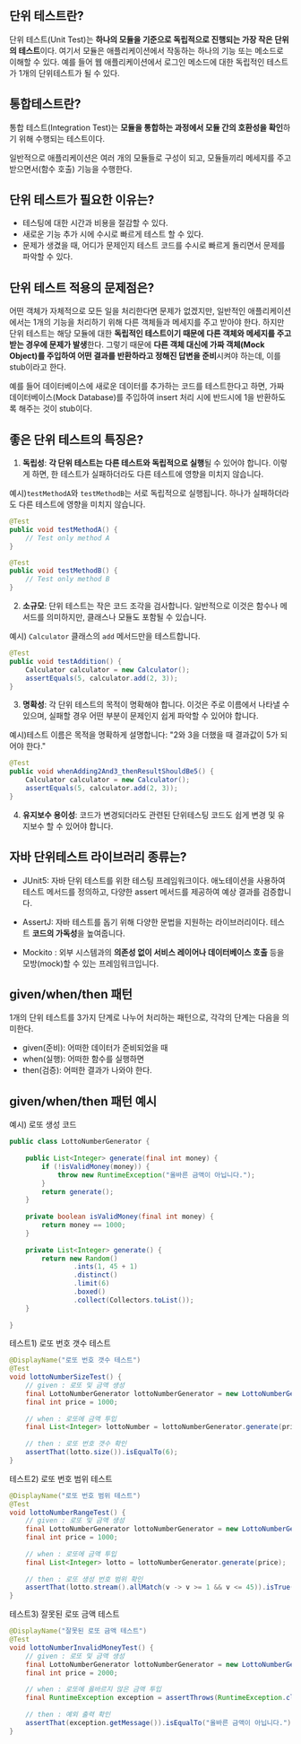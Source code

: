 ## 단위 테스트란?
단위 테스트(Unit Test)는 **하나의 모듈을 기준으로 독립적으로 진행되는 가장 작은 단위의 테스트**이다. 여기서 모듈은 애플리케이션에서 작동하는 하나의 기능 또는 메소드로 이해할 수 있다. 예를 들어 웹 애플리케이션에서 로그인 메소드에 대한 독립적인 테스트가 1개의 단위테스트가 될 수 있다.


## 통합테스트란?
통합 테스트(Integration Test)는 **모듈을 통합하는 과정에서 모듈 간의 호환성을 확인**하기 위해 수행되는 테스트이다.

일반적으로 애플리케이션은 여러 개의 모듈들로 구성이 되고, 모듈들끼리 메세지를 주고 받으면서(함수 호출) 기능을 수행한다.


## 단위 테스트가 필요한 이유는?
- 테스팅에 대한 시간과 비용을 절감할 수 있다.
- 새로운 기능 추가 시에 수시로 빠르게 테스트 할 수 있다.
- 문제가 생겼을 때, 어디가 문제인지 테스트 코드를 수시로 빠르게 돌리면서 문제를 파악할 수 있다.


## 단위 테스트 적용의 문제점은?
어떤 객체가 자체적으로 모든 일을 처리한다면 문제가 없겠지만, 일반적인 애플리케이션에서는 1개의 기능을 처리하기 위해 다른 객체들과 메세지를 주고 받아야 한다. 하지만 단위 테스트는 해당 모듈에 대한 **독립적인 테스트이기 때문에 다른 객체와 메세지를 주고 받는 경우에 문제가 발생**한다. 그렇기 때문에 **다른 객체 대신에 가짜 객체(Mock Object)를 주입하여 어떤 결과를 반환하라고 정해진 답변을 준비**시켜야 하는데, 이를 stub이라고 한다.

예를 들어 데이터베이스에 새로운 데이터를 추가하는 코드를 테스트한다고 하면, 가짜 데이터베이스(Mock Database)를 주입하여 insert 처리 시에 반드시에 1을 반환하도록 해주는 것이 stub이다.


## 좋은 단위 테스트의 특징은?
1. **독립성**: **각 단위 테스트는 다른 테스트와 독립적으로 실행**될 수 있어야 합니다. 이렇게 하면, 한 테스트가 실패하더라도 다른 테스트에 영향을 미치지 않습니다.

예시)`testMethodA`와 `testMethodB`는 서로 독립적으로 실행됩니다. 하나가 실패하더라도 다른 테스트에 영향을 미치지 않습니다.
```java
@Test
public void testMethodA() {
    // Test only method A
}

@Test
public void testMethodB() {
    // Test only method B
}
```

2. **소규모**: 단위 테스트는 작은 코드 조각을 검사합니다. 일반적으로 이것은 함수나 메서드를 의미하지만, 클래스나 모듈도 포함될 수 있습니다.

예시) `Calculator` 클래스의 `add` 메서드만을 테스트합니다.
```java
@Test
public void testAddition() {
    Calculator calculator = new Calculator();
    assertEquals(5, calculator.add(2, 3));
}
```

3. **명확성**: 각 단위 테스트의 목적이 명확해야 합니다. 이것은 주로 이름에서 나타낼 수 있으며, 실패할 경우 어떤 부분이 문제인지 쉽게 파악할 수 있어야 합니다.

예시)테스트 이름은 목적을 명확하게 설명합니다: "2와 3을 더했을 때 결과값이 5가 되어야 한다."
```java
@Test 
public void whenAdding2And3_thenResultShouldBe5() { 
    Calculator calculator = new Calculator(); 
    assertEquals(5, calculator.add(2, 3)); 
}
```

4. **유지보수 용이성**: 코드가 변경되더라도 관련된 단위테스팅 코드도 쉽게 변경 및 유지보수 할 수 있어야 합니다.


## 자바 단위테스트 라이브러리 종류는?
- JUnit5: 자바 단위 테스트를 위한 테스팅 프레임워크이다. 애노테이션을 사용하여 테스트 메서드를 정의하고, 다양한 assert 메서드를 제공하여 예상 결과를 검증합니다.

- AssertJ: 자바 테스트를 돕기 위해 다양한 문법을 지원하는 라이브러리이다. 테스트 **코드의 가독성**을 높여줍니다.

- Mockito : 외부 시스템과의 **의존성 없이 서비스 레이어나 데이터베이스 호출** 등을 모방(mock)할 수 있는 프레임워크입니다.

## given/when/then 패턴
1개의 단위 테스트를 3가지 단계로 나누어 처리하는 패턴으로, 각각의 단계는 다음을 의미한다.

- given(준비): 어떠한 데이터가 준비되었을 때
- when(실행): 어떠한 함수를 실행하면
- then(검증): 어떠한 결과가 나와야 한다.

## given/when/then 패턴 예시

예시) 로또 생성 코드
```java
public class LottoNumberGenerator {  
  
    public List<Integer> generate(final int money) {  
        if (!isValidMoney(money)) {  
            throw new RuntimeException("올바른 금액이 아닙니다.");  
        }  
        return generate();  
    }  
  
    private boolean isValidMoney(final int money) {  
        return money == 1000;  
    }  
  
    private List<Integer> generate() {  
        return new Random()  
                .ints(1, 45 + 1)  
                .distinct()  
                .limit(6)  
                .boxed()  
                .collect(Collectors.toList());  
    }  
  
}
```


테스트1) 로또 번호 갯수 테스트
```java
@DisplayName("로또 번호 갯수 테스트")  
@Test  
void lottoNumberSizeTest() {  
    // given : 로또 및 금액 생성
    final LottoNumberGenerator lottoNumberGenerator = new LottoNumberGenerator();  
    final int price = 1000;  
  
    // when : 로또에 금액 투입
    final List<Integer> lottoNumber = lottoNumberGenerator.generate(price);  
  
    // then : 로또 번호 갯수 확인
    assertThat(lotto.size()).isEqualTo(6);  
}
```


테스트2) 로또 번호 범위 테스트
```java
@DisplayName("로또 번호 범위 테스트")  
@Test  
void lottoNumberRangeTest() {  
    // given : 로또 및 금액 생성
    final LottoNumberGenerator lottoNumberGenerator = new LottoNumberGenerator();  
    final int price = 1000;  
  
    // when : 로또에 금액 투입
    final List<Integer> lotto = lottoNumberGenerator.generate(price);  
  
    // then : 로또 생성 번호 범위 확인
    assertThat(lotto.stream().allMatch(v -> v >= 1 && v <= 45)).isTrue();  
}
```


테스트3) 잘못된 로또 금액 테스트
```java
@DisplayName("잘못된 로또 금액 테스트")  
@Test  
void lottoNumberInvalidMoneyTest() {  
    // given : 로또 및 금액 생성 
    final LottoNumberGenerator lottoNumberGenerator = new LottoNumberGenerator();  
    final int price = 2000;  
  
    // when : 로또에 옳바르지 않은 금액 투입
    final RuntimeException exception = assertThrows(RuntimeException.class, () -> lottoNumberGenerator.generate(price));  
  
    // then : 예외 출력 확인
    assertThat(exception.getMessage()).isEqualTo("올바른 금액이 아닙니다.");  
}
```